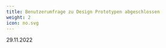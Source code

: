 ```yaml
---
title: Benutzerumfrage zu Design Prototypen abgeschlossen
weight: 2
icon: no.svg
---
```


29.11.2022